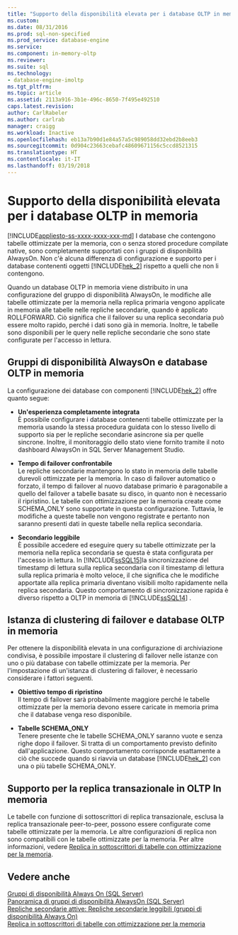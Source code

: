 ```yaml
---
title: "Supporto della disponibilità elevata per i database OLTP in memoria | Microsoft Docs"
ms.custom: 
ms.date: 08/31/2016
ms.prod: sql-non-specified
ms.prod_service: database-engine
ms.service: 
ms.component: in-memory-oltp
ms.reviewer: 
ms.suite: sql
ms.technology:
- database-engine-imoltp
ms.tgt_pltfrm: 
ms.topic: article
ms.assetid: 2113a916-3b1e-496c-8650-7f495e492510
caps.latest.revision: 
author: CarlRabeler
ms.author: carlrab
manager: craigg
ms.workload: Inactive
ms.openlocfilehash: eb13a7b90d1e84a57a5c989058dd32ebd2b8eeb3
ms.sourcegitcommit: 0d904c23663cebafc48609671156c5ccd8521315
ms.translationtype: HT
ms.contentlocale: it-IT
ms.lasthandoff: 03/19/2018
---
```

# <a name="high-availability-support-for-in-memory-oltp-databases"></a>Supporto della disponibilità elevata per i database OLTP in memoria
[!INCLUDE[appliesto-ss-xxxx-xxxx-xxx-md](../../includes/appliesto-ss-xxxx-xxxx-xxx-md.md)]
  I database che contengono tabelle ottimizzate per la memoria, con o senza stored procedure compilate native, sono completamente supportati con i gruppi di disponibilità AlwaysOn.  Non c'è alcuna differenza di configurazione e supporto per i database contenenti oggetti [!INCLUDE[hek_2](../../includes/hek-2-md.md)] rispetto a quelli che non li contengono.  
  
 Quando un database OLTP in memoria viene distribuito in una configurazione del gruppo di disponibilità AlwaysOn, le modifiche alle tabelle ottimizzate per la memoria nella replica primaria vengono applicate in memoria alle tabelle nelle repliche secondarie, quando è applicato ROLLFORWARD. Ciò significa che il failover su una replica secondaria può essere molto rapido, perché i dati sono già in memoria. Inoltre, le tabelle sono disponibili per le query nelle repliche secondarie che sono state configurate per l'accesso in lettura.  
  
## <a name="always-on-availability-groups-and-in-memory-oltp-databases"></a>Gruppi di disponibilità AlwaysOn e database OLTP in memoria  
 La configurazione dei database con componenti [!INCLUDE[hek_2](../../includes/hek-2-md.md)] offre quanto segue:  
  
-   **Un'esperienza completamente integrata**   
    È possibile configurare i database contenenti tabelle ottimizzate per la memoria usando la stessa procedura guidata con lo stesso livello di supporto sia per le repliche secondarie asincrone sia per quelle sincrone. Inoltre, il monitoraggio dello stato viene fornito tramite il noto dashboard AlwaysOn in SQL Server Management Studio.  
  
-   **Tempo di failover confrontabile**   
    Le repliche secondarie mantengono lo stato in memoria delle tabelle durevoli ottimizzate per la memoria. In caso di failover automatico o forzato, il tempo di failover al nuovo database primario è paragonabile a quello del failover a tabelle basate su disco, in quanto non è necessario il ripristino. Le tabelle con ottimizzazione per la memoria create come SCHEMA_ONLY sono supportate in questa configurazione. Tuttavia, le modifiche a queste tabelle non vengono registrate e pertanto non saranno presenti dati in queste tabelle nella replica secondaria.  
  
-   **Secondario leggibile**   
    È possibile accedere ed eseguire query su tabelle ottimizzate per la memoria nella replica secondaria se questa è stata configurata per l'accesso in lettura. In [!INCLUDE[ssSQL15](../../includes/sssql15-md.md)]la sincronizzazione del timestamp di lettura sulla replica secondaria con il timestamp di lettura sulla replica primaria è molto veloce, il che significa che le modifiche apportate alla replica primaria diventano visibili molto rapidamente nella replica secondaria. Questo comportamento di sincronizzazione rapida è diverso rispetto a OLTP in memoria di [!INCLUDE[ssSQL14](../../includes/sssql14-md.md)] .  
  
## <a name="failover-clustering-instance-fci-and-in-memory-oltp-databases"></a>Istanza di clustering di failover e database OLTP in memoria  
 Per ottenere la disponibilità elevata in una configurazione di archiviazione condivisa, è possibile impostare il clustering di failover nelle istanze con uno o più database con tabelle ottimizzate per la memoria. Per l'impostazione di un'istanza di clustering di failover, è necessario considerare i fattori seguenti.  
  
-   **Obiettivo tempo di ripristino**   
    Il tempo di failover sarà probabilmente maggiore perché le tabelle ottimizzate per la memoria devono essere caricate in memoria prima che il database venga reso disponibile.  
  
-   **Tabelle SCHEMA_ONLY**   
    Tenere presente che le tabelle SCHEMA_ONLY saranno vuote e senza righe dopo il failover. Si tratta di un comportamento previsto definito dall'applicazione. Questo comportamento corrisponde esattamente a ciò che succede quando si riavvia un database [!INCLUDE[hek_2](../../includes/hek-2-md.md)] con una o più tabelle SCHEMA_ONLY.  
  
## <a name="support-for-transaction-replication-in-in-memory-oltp"></a>Supporto per la replica transazionale in OLTP In memoria  
 Le tabelle con funzione di sottoscrittori di replica transazionale, esclusa la replica transazionale peer-to-peer, possono essere configurate come tabelle ottimizzate per la memoria. Le altre configurazioni di replica non sono compatibili con le tabelle ottimizzate per la memoria.  Per altre informazioni, vedere [Replica in sottoscrittori di tabelle con ottimizzazione per la memoria](../../relational-databases/replication/replication-to-memory-optimized-table-subscribers.md).  
  
## <a name="see-also"></a>Vedere anche  
 [Gruppi di disponibilità Always On (SQL Server)](../../database-engine/availability-groups/windows/always-on-availability-groups-sql-server.md)   
 [Panoramica di gruppi di disponibilità AlwaysOn &#40;SQL Server&#41;](../../database-engine/availability-groups/windows/overview-of-always-on-availability-groups-sql-server.md)   
 [Repliche secondarie attive: Repliche secondarie leggibili (gruppi di disponibilità Always On)](../../database-engine/availability-groups/windows/active-secondaries-readable-secondary-replicas-always-on-availability-groups.md)   
 [Replica in sottoscrittori di tabelle con ottimizzazione per la memoria](../../relational-databases/replication/replication-to-memory-optimized-table-subscribers.md)  
  
  
